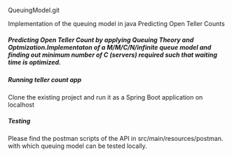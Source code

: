 QueuingModel.git

Implementation of the queuing model in java
Predicting Open Teller Counts



##### Predicting Open Teller Count by applying Queuing Theory and Optmization.Implementaton of a M/M/C/N/infinite queue model and finding out minimum number of C (servers) required such that waiting time is optimized.

##### Running teller count app
Clone the existing project and run it as a Spring Boot application on localhost

##### Testing
Please find the postman scripts of the API in src/main/resources/postman. with which queuing model can be tested locally.
